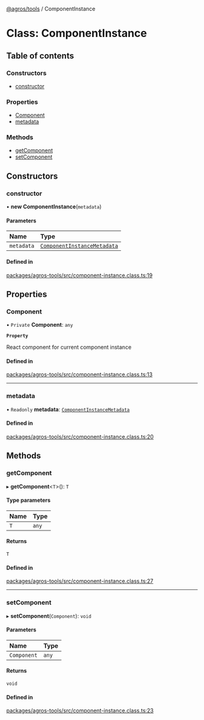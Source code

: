 [@agros/tools](../index.md) / ComponentInstance

# Class: ComponentInstance

## Table of contents

### Constructors

- [constructor](ComponentInstance.md#constructor)

### Properties

- [Component](ComponentInstance.md#component)
- [metadata](ComponentInstance.md#metadata)

### Methods

- [getComponent](ComponentInstance.md#getcomponent)
- [setComponent](ComponentInstance.md#setcomponent)

## Constructors

### <a id="constructor" name="constructor"></a> constructor

• **new ComponentInstance**(`metadata`)

#### Parameters

| Name | Type |
| :------ | :------ |
| `metadata` | [`ComponentInstanceMetadata`](../interfaces/ComponentInstanceMetadata.md) |

#### Defined in

[packages/agros-tools/src/component-instance.class.ts:19](https://github.com/agrosjs/agros/blob/c4e8ac6/packages/agros-tools/src/component-instance.class.ts#L19)

## Properties

### <a id="component" name="component"></a> Component

• `Private` **Component**: `any`

**`Property`**

React component for current component instance

#### Defined in

[packages/agros-tools/src/component-instance.class.ts:13](https://github.com/agrosjs/agros/blob/c4e8ac6/packages/agros-tools/src/component-instance.class.ts#L13)

___

### <a id="metadata" name="metadata"></a> metadata

• `Readonly` **metadata**: [`ComponentInstanceMetadata`](../interfaces/ComponentInstanceMetadata.md)

#### Defined in

[packages/agros-tools/src/component-instance.class.ts:20](https://github.com/agrosjs/agros/blob/c4e8ac6/packages/agros-tools/src/component-instance.class.ts#L20)

## Methods

### <a id="getcomponent" name="getcomponent"></a> getComponent

▸ **getComponent**<`T`\>(): `T`

#### Type parameters

| Name | Type |
| :------ | :------ |
| `T` | `any` |

#### Returns

`T`

#### Defined in

[packages/agros-tools/src/component-instance.class.ts:27](https://github.com/agrosjs/agros/blob/c4e8ac6/packages/agros-tools/src/component-instance.class.ts#L27)

___

### <a id="setcomponent" name="setcomponent"></a> setComponent

▸ **setComponent**(`Component`): `void`

#### Parameters

| Name | Type |
| :------ | :------ |
| `Component` | `any` |

#### Returns

`void`

#### Defined in

[packages/agros-tools/src/component-instance.class.ts:23](https://github.com/agrosjs/agros/blob/c4e8ac6/packages/agros-tools/src/component-instance.class.ts#L23)
